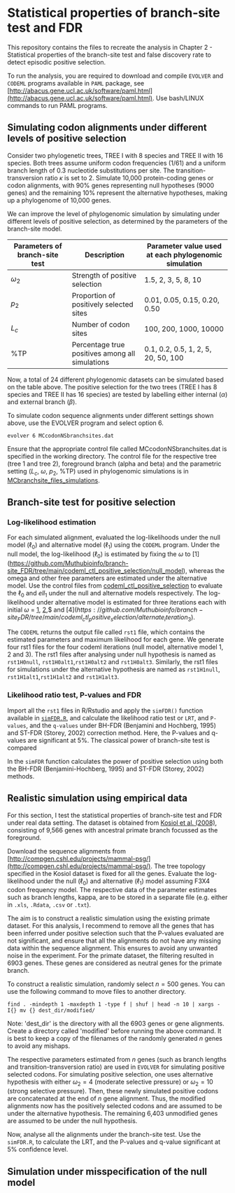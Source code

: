 # Statistical properties of branch-site test and FDR

This repository contains the files to recreate the analysis in Chapter 2 - Statistical properties of the branch-site test and false discovery rate to detect episodic positive selection.

To run the analysis, you are required to download and compile ```EVOLVER``` and ```CODEML``` programs available in ```PAML``` package, see [http://abacus.gene.ucl.ac.uk/software/paml.html](http://abacus.gene.ucl.ac.uk/software/paml.html). Use bash/LINUX commands to run PAML programs.

## Simulating codon alignments under different levels of positive selection
Consider two phylogenetic trees, TREE I with 8 species and TREE II with 16 species. Both trees assume uniform codon frequencies (1/61) and a uniform branch length of 0.3 nucleotide substitutions per site. The transition-transversion ratio $\kappa$ is set to 2. Simulate 10,000 protein-coding genes or codon alignments, with 90% genes representing null hypotheses (9000 genes) and the remaining 10% represent the alternative hypotheses, making up a phylogenome of 10,000 genes. 

We can improve the level of phylogenomic simulation by simulating under different levels of positive selection, as determined by the parameters of the branch-site model. 

| Parameters of branch-site test | Description                    | Parameter value used at each phylogenomic simulation   |
|--------------------------------|--------------------------------|----------------------------------------|
|        $\omega{_2}$           | Strength of positive selection | 1.5, 2, 3, 5, 8, 10 |
| $p_{2}$                        | Proportion of positively selected sites | 0.01, 0.05, 0.15, 0.20, 0.50 |
| $L_{c}$                     | Number of codon sites | 100, 200, 1000, 10000 | 
| %TP                          | Percentage true positives among all simulations | 0.1, 0.2, 0.5, 1, 2, 5, 20, 50, 100 |


Now, a total of 24 different phylogenomic datasets can be simulated based on the table above.  The positive selection for the two trees (TREE I has 8 species and TREE II has 16 species) are tested by labelling either internal ($\alpha$) and external branch ($\beta$).

To simulate codon sequence alignments under different settings shown above, use the EVOLVER program and select option 6. 

```
evolver 6 MCcodonNSbranchsites.dat
```
Ensure that the appropriate control file called MCcodonNSbranchsites.dat is specified in the working directory. The control file for the respective tree (tree 1 and tree 2), foreground branch (alpha and beta) and the parametric setting ($L_{c}$, $\omega$, $p_{2}$, %TP) used in phylogenomic simulations is in [MCbranchsite_files_simulations](https://github.com/Muthubioinfo/branch-site_FDR/tree/main/MCbranchsite_files_simulations). 

## Branch-site test for positive selection

### Log-likelihood estimation
For each simulated alignment, evaluated the log-likelihoods under the null model ($\ell_{0}$) and alternative model ($\ell_{1}$) using the ```CODEML``` program. Under the null model, the log-likelihood ($\ell_{0}$) is estimated by fixing the $\omega$ to [1] (https://github.com/Muthubioinfo/branch-site_FDR/tree/main/codeml_ctl_positive_selection/null_model), whereas the omega and other free parameters are estimated under the alternative model. 
Use the control files from [codeml_ctl_positive_selection](https://github.com/Muthubioinfo/branch-site_FDR/tree/main/codeml_ctl_positive_selection) to evaluate the $\ell_{0}$ and $ell_{1}$ under the null and alternative models respectively. The log-likelihood under alternative model is estimated for three iterations each with initial $\omega$ = [1](https://github.com/Muthubioinfo/branch-site_FDR/tree/main/codeml_ctl_positive_selection/alternate_iteration_1), [2](https://github.com/Muthubioinfo/branch-site_FDR/tree/main/codeml_ctl_positive_selection/alternate_iteration_2),$ and $[4](https://github.com/Muthubioinfo/branch-site_FDR/tree/main/codeml_ctl_positive_selection/alternate_iteration_3)$. 

The ```CODEML``` returns the output file called ```rst1``` file, which contains the estimated parameters and maximum likelihood for each gene. We generate four rst1 files for the four codeml iterations (null model, alternative model 1, 2 and 3). The rst1 files after analysing under null hypothesis is named as ```rst1H0null```, ```rst1H0alt1```,```rst1H0alt2``` and ```rst1H0alt3```. Similarly, the rst1 files for simulations under the alternative hypothesis are named as ```rst1H1null```, ```rst1H1alt1```,```rst1H1alt2``` and ```rst1H1alt3```. 

### Likelihood ratio test, P-values and FDR
Import all the ```rst1``` files in R/Rstudio and apply the ```simFDR()``` function available in [```simFDR.R```](https://github.com/Muthubioinfo/branch-site_FDR/blob/main/function_FDR.R), and calculate the likelihood ratio test or ```LRT```, and ```P-values```, and the ```q-values``` under BH-FDR (Benjamini and Hochberg, 1995) and ST-FDR (Storey, 2002) correction method. Here, the P-values and q-values are significant at 5%. The classical power of branch-site test is compared 

In the ```simFDR``` function calculates the power of positive selection using both the BH-FDR (Benjamini-Hochberg, 1995) and ST-FDR (Storey, 2002) methods. 

## Realistic simulation using empirical data
For this section, I test the statistical properties of branch-site test and FDR under real data setting. The dataset is obtained from [Kosiol et al. (2008)](https://journals.plos.org/plosgenetics/article?id=10.1371/journal.pgen.1000144), consisting of 9,566 genes with ancestral primate branch focussed as the foreground. 


Download the sequence alignments from [http://compgen.cshl.edu/projects/mammal-psg/](http://compgen.cshl.edu/projects/mammal-psg/).
The tree topology specified in the Kosiol dataset is fixed for all the genes. Evaluate the log-likelihood under the null ($\ell_{0}$) and alternative ($\ell_{1}$) model assuming F3X4 codon frequency model. The respective data of the parameter estimates such as branch lengths, kappa, are to be stored in a separate file (e.g. either in ```.xls```, ```.Rdata```, ```.csv``` or ```.txt```). 

The aim is to construct a realistic simulation using the existing primate dataset. For this analysis, I recommend to remove all the genes that has been inferred under positive selection such that the P-values evaluated are not significant, and ensure that all the alignments do not have any missing data within the sequence alignment. This ensures to avoid any unwanted noise in the experiment. For the primate dataset, the filtering resulted in 6903 genes. These genes are considered as neutral genes for the primate branch.

To construct a realistic simulation, randomly select $n = 500$ genes. You can use the following command to move files to another directory.

```
find . -mindepth 1 -maxdepth 1 -type f | shuf | head -n 10 | xargs -I{} mv {} dest_dir/modified/
```

Note: 'dest_dir' is the directory with all the 6903 genes or gene alignments. Create a directory called 'modified' before running the above command. It is best to keep a copy of the filenames of the randomly generated $n$ genes to avoid any mishaps. 

The respective parameters estimated from $n$ genes (such as branch lengths and transition-transversion ratio) are used in ```EVOLVER``` for simulating positive selected codons. For simulating positive selection, one uses alternative hypothesis with either $\omega_2 = 4$ (moderate selective pressure) or $\omega_2 = 10$ (strong selective pressure). Then, these newly simulated positive codons are concatenated at the end of $n$ gene alignment. Thus, the modified alignments now has the positively selected codons and are assumed to be under the alternative hypothesis. The remaining 6,403 unmodified genes are assumed to be under the null hypothesis.

Now, analyse all the alignments under the branch-site test. Use the ```simFDR.R```, to calculate the LRT, and the P-values and q-value significant at 5% confidence level. 

## Simulation under misspecification of the null model






